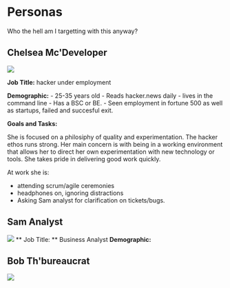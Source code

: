 # Personas
Who the hell am I targetting with this anyway?

## Chelsea Mc'Developer
![](https://media.giphy.com/media/o0vwzuFwCGAFO/giphy.gif)

**Job Title:** hacker under employment

**Demographic:**
				- 25-35 years old
				- Reads hacker.news daily
				- lives in the command line
				- Has a BSC or BE. 
				- Seen employment in fortune 500 as well as startups, failed and succesful exit.

**Goals and Tasks:**

She is focused on a philosiphy of quality and experimentation. The hacker ethos runs strong. Her main concern is with being in a working environment that allows her to direct her own experimentation with new technology or tools. She takes pride in delivering good work quickly.

At work she is:

- attending scrum/agile ceremonies
- headphones on, ignoring distractions
- Asking Sam analyst for clarification on tickets/bugs.


## Sam Analyst
![](https://media.giphy.com/media/26hiu3mZVquuykwhy/giphy.gif)
** Job Title: ** Business Analyst
**Demographic:**

## Bob Th'bureaucrat
![](http://i3.kym-cdn.com/photos/images/newsfeed/000/431/312/67e.jpg)